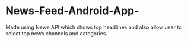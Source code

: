 # News-Feed-Android-App-
Made using News API which shows top headlines and also allow user to select top news channels and categories.
